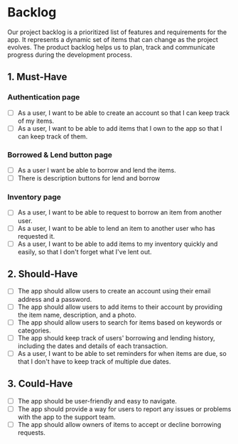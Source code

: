# Backlog

Our project backlog is a prioritized list of features and requirements for the app. It represents a dynamic set of items that can change as the project evolves. The product backlog helps us to plan, track and communicate progress during the development process.

## 1. Must-Have

### Authentication page

- [ ] As a user, I want to be able to create an account so that I can keep track of my items.
- [ ] As a user, I want to be able to add items that I own to the app so that I can keep track of them.

### Borrowed & Lend button page

- [ ] As a user I want be able to borrow and lend the items.
- [ ] There is description buttons for lend and borrow

### Inventory page

- [ ] As a user, I want to be able to request to borrow an item from another user.
- [ ] As a user, I want to be able to lend an item to another user who has requested it.
- [ ] As a user, I want to be able to add items to my inventory quickly and easily, so that I don't forget what I've lent out.

## 2. Should-Have

- [ ] The app should allow users to create an account using their email address and a password.
- [ ] The app should allow users to add items to their account by providing the item name, description, and a photo.
- [ ] The app should allow users to search for items based on keywords or categories.
- [ ] The app should keep track of users' borrowing and lending history, including the dates and details of each transaction.
- [ ] As a user, I want to be able to set reminders for when items are due, so that I don't have to keep track of multiple due dates.

## 3. Could-Have

- [ ] The app should be user-friendly and easy to navigate.
- [ ] The app should provide a way for users to report any issues or problems with the app to the support team.
- [ ] The app should allow owners of items to accept or decline borrowing requests.
